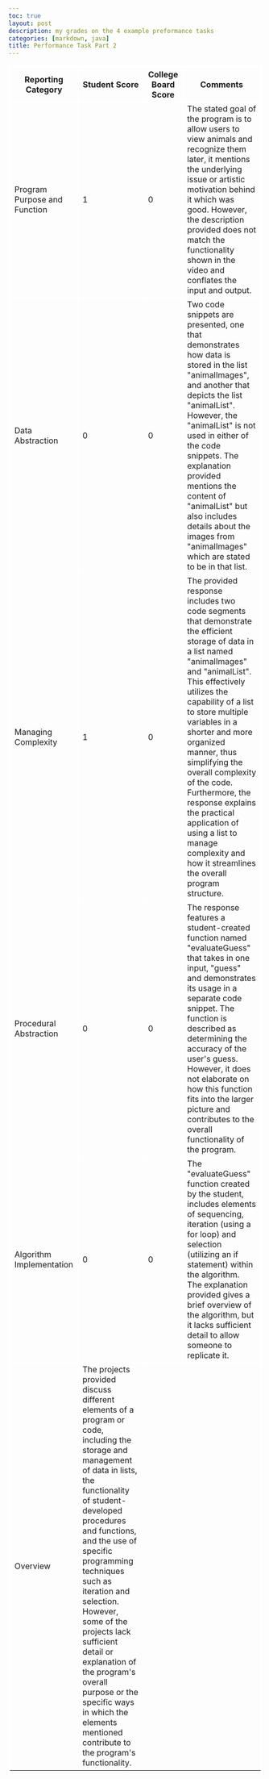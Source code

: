```yaml
---
toc: true
layout: post
description: my grades on the 4 example preformance tasks
categories: [markdown, java]
title: Performance Task Part 2
---
```

<html>
<style>
    table, th, td { 
        border:2px solid white;
    }
<!DOCTYPE html>
<html>
<head>
   <style>
      table, th, td {
         border: 1px solid green;
      }
   </style>
<body>
   <table>
         <th>Reporting Category</th>
         <th>Student Score</th>
         <th>College Board Score</th>
         <th>Comments</th>
      </tr>
      <tr>
         <td>Program Purpose and Function</td>
         <td>1</td>
         <td>0</td>
         <td>The stated goal of the program is to allow users to view animals and recognize them later, it mentions the underlying issue or artistic motivation behind it which was good. However, the description provided does not match the functionality shown in the video and conflates the input and output.</td>
      </tr>
      <tr>
         <td>Data Abstraction</td>
         <td>0</td>
         <td>0</td>
         <td>Two code snippets are presented, one that demonstrates how data is stored in the list "animalImages", and another that depicts the list "animalList". However, the "animalList" is not used in either of the code snippets. The explanation provided mentions the content of "animalList" but also includes details about the images from "animalImages" which are stated to be in that list.</td>
      </tr>
      <tr>
         <td>Managing Complexity</td>
         <td>1</td>
         <td>0</td>
         <td>The provided response includes two code segments that demonstrate the efficient storage of data in a list named "animalImages" and "animalList". This effectively utilizes the capability of a list to store multiple variables in a shorter and more organized manner, thus simplifying the overall complexity of the code. Furthermore, the response explains the practical application of using a list to manage complexity and how it streamlines the overall program structure.</td>
      <tr>
      </tr>
         <td>Procedural Abstraction</td>
         <td>0</td>
         <td>0</td>
         <td>The response features a student-created function named "evaluateGuess" that takes in one input, "guess" and demonstrates its usage in a separate code snippet. The function is described as determining the accuracy of the user's guess. However, it does not elaborate on how this function fits into the larger picture and contributes to the overall functionality of the program.</td>
      </tr>
      <tr>
         <td>Algorithm Implementation</td>
         <td>0</td>
         <td>0</td>
         <td>The "evaluateGuess" function created by the student, includes elements of sequencing, iteration (using a for loop) and selection (utilizing an if statement) within the algorithm. The explanation provided gives a brief overview of the algorithm, but it lacks sufficient detail to allow someone to replicate it.</td>
      </tr>
        <td>Overview</td>
        <td>The projects provided discuss different elements of a program or code, including the storage and management of data in lists, the functionality of student-developed procedures and functions, and the use of specific programming techniques such as iteration and selection. However, some of the projects lack sufficient detail or explanation of the program's overall purpose or the specific ways in which the elements mentioned contribute to the program's functionality.</td>
      </tr>
      <tr>